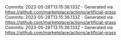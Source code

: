 Commits: 2023-05-28T13:15:36.133Z - Generated via https://github.com/marketplace/actions/artificial-grass
<br>
Commits: 2023-05-28T13:15:36.133Z - Generated via https://github.com/marketplace/actions/artificial-grass
<br>
Commits: 2023-05-28T13:15:36.133Z - Generated via https://github.com/marketplace/actions/artificial-grass
<br>
